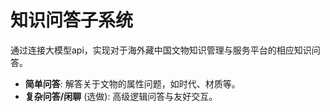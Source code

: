 # 知识问答子系统

通过连接大模型api，实现对于海外藏中国文物知识管理与服务平台的相应知识问答。

- **简单问答**: 解答关于文物的属性问题，如时代、材质等。
- **复杂问答/闲聊** (选做): 高级逻辑问答与友好交互。